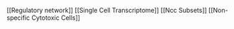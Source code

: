 [[Regulatory network]]
[[Single Cell Transcriptome]]
[[Ncc Subsets]]
[[Non-specific Cytotoxic Cells]]
